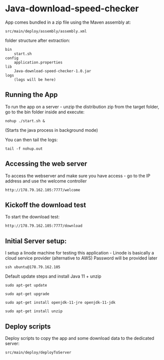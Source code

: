# Java-download-speed-checker

App comes bundled in a zip file using the Maven assembly at: 

    src/main/deploy/assembly/assembly.xml
    

folder structure after extraction:

    bin
        start.sh
    config
        application.properties
    lib 
        Java-download-speed-checker-1.0.jar
    logs
        (logs will be here)


## Running the App

To run the app on a server - unzip the distribution zip from the target folder, go to the bin folder inside and execute:

    nohup ./start.sh &
    
(Starts the java process in background mode)

You can then tail the logs:

    tail -f nohup.out


## Accessing the web server

To access the webserver and make sure you have access - go to the IP address and use the welcome controller

    http://178.79.162.105:7777/welcome


## Kickoff the download test

To start the download test:

    http://178.79.162.105:7777/download





## Initial Server setup:

I setup a linode machine for testing this application - Linode is basically a cloud service provider 
(alternative to AWS) Password will be provided later  

    ssh ubuntu@178.79.162.105
    
Default update steps and install Java 11 + unzip

    sudo apt-get update 

    sudo apt-get upgrade

    sudo apt-get install openjdk-11-jre openjdk-11-jdk
    
    sudo apt-get install unzip


## Deploy scripts

Deploy scripts to copy the app and some download data to the dedicated server:

    src/main/deploy/deployToServer


    
    



